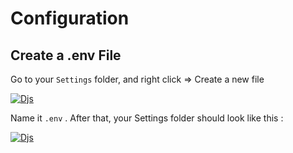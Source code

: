 # Configuration

## **Create a .env File**

Go to your `Settings` folder, and right click => Create a new file

[![Djs](https://media.discordapp.net/attachments/1063751938371502100/1063752093413941268/image.png)](https://bit.ly/arzerox\_bot)

Name it `.env` . After that, your Settings folder should look like this :

[![Djs](https://media.discordapp.net/attachments/1063751938371502100/1063752849835687956/image.png)](https://bit.ly/arzerox\_bot)
